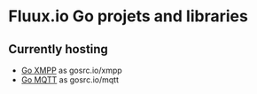 # Fluux.io Go projets and libraries

## Currently hosting

- [Go XMPP](https://github.com/FluuxIO/go-xmpp) as gosrc.io/xmpp
- [Go MQTT](https://github.com/FluuxIO/mqtt) as gosrc.io/mqtt

